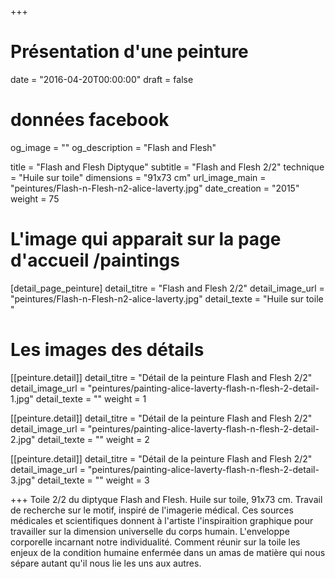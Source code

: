 +++
# Présentation d'une peinture
date = "2016-04-20T00:00:00"
draft = false

# données facebook
og_image = ""
og_description = "Flash and Flesh"

title = "Flash and Flesh Diptyque"
subtitle = "Flash and Flesh 2/2"
technique = "Huile sur toile"
dimensions = "91x73 cm"
url_image_main = "peintures/Flash-n-Flesh-n2-alice-laverty.jpg"
date_creation = "2015"
weight = 75

# L'image qui apparait sur la page d'accueil /paintings
[detail_page_peinture]
detail_titre = "Flash and Flesh 2/2"
detail_image_url = "peintures/Flash-n-Flesh-n2-alice-laverty.jpg"
detail_texte = "Huile sur toile "

# Les images des détails
[[peinture.detail]]
detail_titre = "Détail de la peinture Flash and Flesh 2/2"
detail_image_url = "peintures/painting-alice-laverty-flash-n-flesh-2-detail-1.jpg"
detail_texte = ""
weight = 1

[[peinture.detail]]
detail_titre = "Détail de la peinture Flash and Flesh 2/2"
detail_image_url = "peintures/painting-alice-laverty-flash-n-flesh-2-detail-2.jpg"
detail_texte = ""
weight = 2

[[peinture.detail]]
detail_titre = "Détail de la peinture Flash and Flesh 2/2"
detail_image_url = "peintures/painting-alice-laverty-flash-n-flesh-2-detail-3.jpg"
detail_texte = ""
weight = 3

+++
Toile 2/2 du diptyque Flash and Flesh. Huile sur toile, 91x73 cm.
Travail de recherche sur le motif, inspiré de l'imagerie médical. Ces sources médicales et scientifiques donnent à l'artiste l'inspiraition graphique pour travailler sur la dimension universelle du corps humain. L'enveloppe corporelle incarnant notre individualité. Comment réunir sur la toile les enjeux de la condition humaine enfermée dans un amas de matière qui nous sépare autant qu'il nous lie les uns aux autres.
